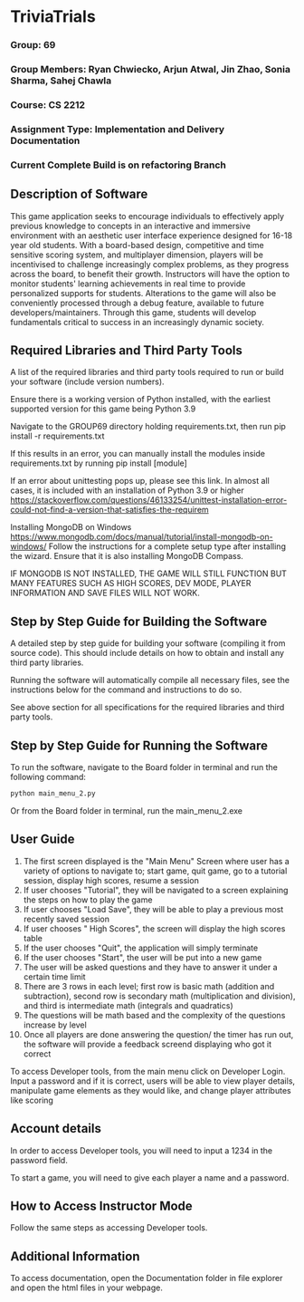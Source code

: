 # TriviaTrials 
### Group: 69
### Group Members: Ryan Chwiecko, Arjun Atwal, Jin Zhao, Sonia Sharma, Sahej Chawla 
### Course: CS 2212
### Assignment Type: Implementation and Delivery Documentation
### Current Complete Build is on refactoring Branch


## Description of Software 
This game application seeks to encourage individuals to effectively apply previous knowledge to concepts in an interactive and immersive environment with an aesthetic user interface experience designed for 16-18 year old students. With a board-based design, competitive and time sensitive scoring system, and multiplayer dimension, players will be incentivised to challenge increasingly complex problems, as they progress across the board, to benefit their growth. Instructors will have the option to monitor students' learning achievements in real time to provide personalized supports for students. Alterations to the game will also be conveniently processed through a debug feature, available to future developers/maintainers. Through this game, students will develop fundamentals critical to success in an increasingly dynamic society.


## Required Libraries and Third Party Tools 
A list of the required libraries and third party tools required to run or build your software (include version numbers).

Ensure there is a working version of Python installed, with the earliest supported version for this game being Python 3.9

Navigate to the GROUP69 directory holding requirements.txt, then run pip install -r requirements.txt

If this results in an error, you can manually install the modules inside requirements.txt by running pip install [module]

If an error about unittesting pops up, please see this link. In almost all cases, it is included with an installation of Python 3.9 or higher
https://stackoverflow.com/questions/46133254/unittest-installation-error-could-not-find-a-version-that-satisfies-the-requirem


Installing MongoDB on Windows
https://www.mongodb.com/docs/manual/tutorial/install-mongodb-on-windows/
Follow the instructions for a complete setup type after installing the wizard. Ensure that it is also installing MongoDB Compass.

IF MONGODB IS NOT INSTALLED, THE GAME WILL STILL FUNCTION BUT MANY FEATURES SUCH AS HIGH SCORES, DEV MODE, PLAYER INFORMATION AND SAVE FILES WILL NOT WORK.


## Step by Step Guide for Building the Software 
A detailed step by step guide for building your software (compiling it from source code). This should include details on how to obtain and install any third party libraries.

Running the software will automatically compile all necessary files, see the instructions below for the command and instructions to do so.

See above section for all specifications for the required libraries and third party tools.


## Step by Step Guide for Running the Software 
To run the software, navigate to the Board folder in terminal and run the following command:

```bash
python main_menu_2.py
```

Or from the Board folder in terminal, run the main_menu_2.exe


## User Guide 
1. The first screen displayed is the "Main Menu" Screen where user has a variety of options to navigate to; start game, quit game, go to a tutorial session, display high scores, resume a session
2. If user chooses "Tutorial", they will be navigated to a screen explaining the steps on how to play the game 
3. If user chooses "Load Save", they will be able to play a previous most recently saved session 
4. If user chooses " High Scores", the screen will display the high scores table 
5. If the user chooses "Quit", the application will simply terminate 
6. If the user chooses "Start", the user will be put into a new game 
7. The user will be asked questions and they have to answer it under a certain time limit 
8. There are 3 rows in each level; first row is basic math (addition and subtraction), second row is secondary math (multiplication and division), and third is intermediate math (integrals and quadratics)
9. The questions will be math based and the complexity of the questions increase by level 
10. Once all players are done answering the question/ the timer has run out, the software will provide a feedback screend displaying who got it correct 

To access Developer tools, from the main menu click on Developer Login. Input a password and if it is correct, users will be able to view player details, manipulate game elements as they would like, and change player attributes like scoring



## Account details 
In order to access Developer tools, you will need to input a 1234 in the password field.

To start a game, you will need to give each player a name and a password. 

## How to Access Instructor Mode 
Follow the same steps as accessing Developer tools.

## Additional Information
To access documentation, open the Documentation folder in file explorer and open the html files in your webpage.
